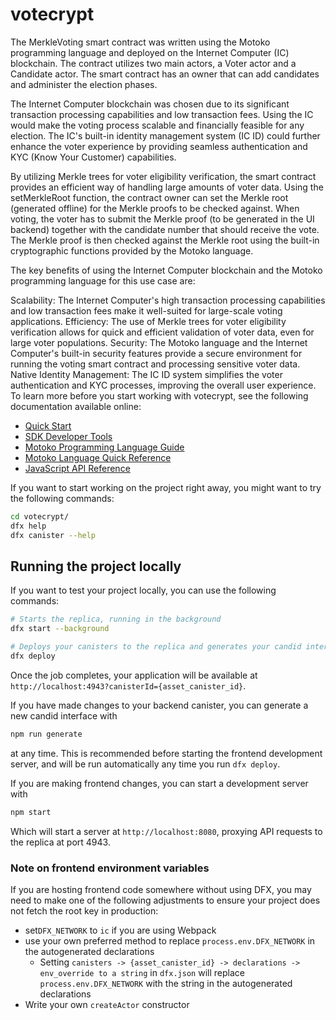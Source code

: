 # votecrypt

The MerkleVoting smart contract was written using the Motoko programming language and deployed on the Internet Computer (IC) blockchain. The contract utilizes two main actors, a Voter actor and a Candidate actor. The smart contract has an owner that can add candidates and administer the election phases.

The Internet Computer blockchain was chosen due to its significant transaction processing capabilities and low transaction fees. Using the IC would make the voting process scalable and financially feasible for any election. The IC's built-in identity management system (IC ID) could further enhance the voter experience by providing seamless authentication and KYC (Know Your Customer) capabilities.

By utilizing Merkle trees for voter eligibility verification, the smart contract provides an efficient way of handling large amounts of voter data. Using the setMerkleRoot function, the contract owner can set the Merkle root (generated offline) for the Merkle proofs to be checked against. When voting, the voter has to submit the Merkle proof (to be generated in the UI backend) together with the candidate number that should receive the vote. The Merkle proof is then checked against the Merkle root using the built-in cryptographic functions provided by the Motoko language.

The key benefits of using the Internet Computer blockchain and the Motoko programming language for this use case are:

Scalability: The Internet Computer's high transaction processing capabilities and low transaction fees make it well-suited for large-scale voting applications.
Efficiency: The use of Merkle trees for voter eligibility verification allows for quick and efficient validation of voter data, even for large voter populations.
Security: The Motoko language and the Internet Computer's built-in security features provide a secure environment for running the voting smart contract and processing sensitive voter data.
Native Identity Management: The IC ID system simplifies the voter authentication and KYC processes, improving the overall user experience.
To learn more before you start working with votecrypt, see the following documentation available online:

- [Quick Start](https://internetcomputer.org/docs/current/developer-docs/quickstart/hello10mins)
- [SDK Developer Tools](https://internetcomputer.org/docs/current/developer-docs/build/install-upgrade-remove)
- [Motoko Programming Language Guide](https://internetcomputer.org/docs/current/developer-docs/build/cdks/motoko-dfinity/motoko/)
- [Motoko Language Quick Reference](https://internetcomputer.org/docs/current/references/motoko-ref/)
- [JavaScript API Reference](https://erxue-5aaaa-aaaab-qaagq-cai.raw.icp0.io)

If you want to start working on the project right away, you might want to try the following commands:

```bash
cd votecrypt/
dfx help
dfx canister --help
```

## Running the project locally

If you want to test your project locally, you can use the following commands:

```bash
# Starts the replica, running in the background
dfx start --background

# Deploys your canisters to the replica and generates your candid interface
dfx deploy
```

Once the job completes, your application will be available at `http://localhost:4943?canisterId={asset_canister_id}`.

If you have made changes to your backend canister, you can generate a new candid interface with

```bash
npm run generate
```

at any time. This is recommended before starting the frontend development server, and will be run automatically any time you run `dfx deploy`.

If you are making frontend changes, you can start a development server with

```bash
npm start
```

Which will start a server at `http://localhost:8080`, proxying API requests to the replica at port 4943.

### Note on frontend environment variables

If you are hosting frontend code somewhere without using DFX, you may need to make one of the following adjustments to ensure your project does not fetch the root key in production:

- set`DFX_NETWORK` to `ic` if you are using Webpack
- use your own preferred method to replace `process.env.DFX_NETWORK` in the autogenerated declarations
  - Setting `canisters -> {asset_canister_id} -> declarations -> env_override to a string` in `dfx.json` will replace `process.env.DFX_NETWORK` with the string in the autogenerated declarations
- Write your own `createActor` constructor
